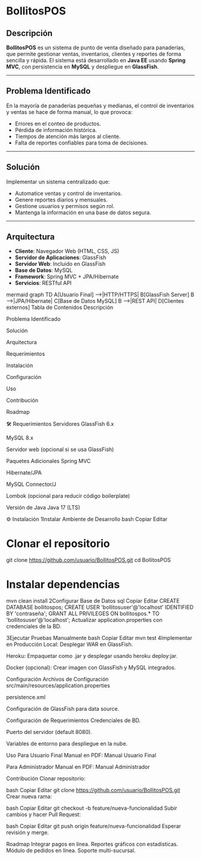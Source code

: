 # BollitosPOS

## Descripción
**BollitosPOS** es un sistema de punto de venta diseñado para panaderías, que permite gestionar ventas, inventarios, clientes y reportes de forma sencilla y rápida. El sistema está desarrollado en **Java EE** usando **Spring MVC**, con persistencia en **MySQL** y despliegue en **GlassFish**.

---

## Problema Identificado
En la mayoría de panaderías pequeñas y medianas, el control de inventarios y ventas se hace de forma manual, lo que provoca:
- Errores en el conteo de productos.
- Pérdida de información histórica.
- Tiempos de atención más largos al cliente.
- Falta de reportes confiables para toma de decisiones.

---

## Solución
Implementar un sistema centralizado que:
- Automatice ventas y control de inventarios.
- Genere reportes diarios y mensuales.
- Gestione usuarios y permisos según rol.
- Mantenga la información en una base de datos segura.

---

## Arquitectura
- **Cliente**: Navegador Web (HTML, CSS, JS)
- **Servidor de Aplicaciones**: GlassFish
- **Servidor Web**: Incluido en GlassFish
- **Base de Datos**: MySQL
- **Framework**: Spring MVC + JPA/Hibernate
- **Servicios**: RESTful API

mermaid
graph TD
A[Usuario Final] -->|HTTP/HTTPS| B[GlassFish Server]
B -->|JPA/Hibernate| C[Base de Datos MySQL]
B -->|REST API| D[Clientes externos]
Tabla de Contenidos
Descripción

Problema Identificado

Solución

Arquitectura

Requerimientos

Instalación

Configuración

Uso

Contribución

Roadmap

🛠 Requerimientos
Servidores
GlassFish 6.x

MySQL 8.x

Servidor web (opcional si se usa GlassFish)

Paquetes Adicionales
Spring MVC

Hibernate/JPA

MySQL Connector/J

Lombok (opcional para reducir código boilerplate)

Versión de Java
Java 17 (LTS)

⚙ Instalación
1️Instalar Ambiente de Desarrollo
bash
Copiar
Editar
# Clonar el repositorio
git clone https://github.com/usuario/BollitosPOS.git
cd BollitosPOS

# Instalar dependencias
mvn clean install
2️Configurar Base de Datos
sql
Copiar
Editar
CREATE DATABASE bollitospos;
CREATE USER 'bollitosuser'@'localhost' IDENTIFIED BY 'contraseña';
GRANT ALL PRIVILEGES ON bollitospos.* TO 'bollitosuser'@'localhost';
Actualizar application.properties con credenciales de la BD.

3️Ejecutar Pruebas Manualmente
bash
Copiar
Editar
mvn test
4Implementar en Producción
Local: Desplegar WAR en GlassFish.

Heroku: Empaquetar como .jar y desplegar usando heroku deploy:jar.

Docker (opcional): Crear imagen con GlassFish y MySQL integrados.

Configuración
Archivos de Configuración
src/main/resources/application.properties

persistence.xml

Configuración de GlassFish para data source.

Configuración de Requerimientos
Credenciales de BD.

Puerto del servidor (default 8080).

Variables de entorno para despliegue en la nube.

Uso
Para Usuario Final
Manual en PDF: Manual Usuario Final

Para Administrador
Manual en PDF: Manual Administrador

Contribución
Clonar repositorio:

bash
Copiar
Editar
git clone https://github.com/usuario/BollitosPOS.git
Crear nueva rama:

bash
Copiar
Editar
git checkout -b feature/nueva-funcionalidad
Subir cambios y hacer Pull Request:

bash
Copiar
Editar
git push origin feature/nueva-funcionalidad
Esperar revisión y merge.

Roadmap
Integrar pagos en línea.
Reportes gráficos con estadísticas.
Módulo de pedidos en línea.
Soporte multi-sucursal.
